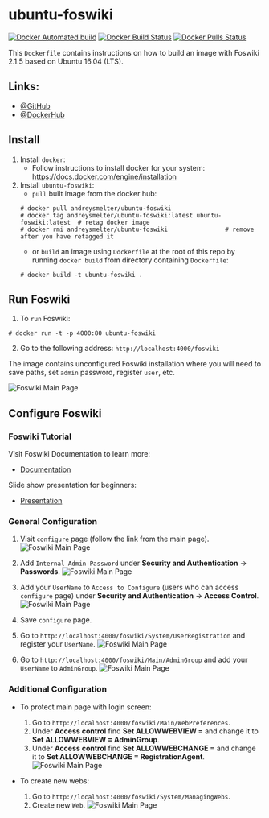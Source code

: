 # ubuntu-foswiki

[![Docker Automated build](https://img.shields.io/docker/automated/andreysmelter/ubuntu-foswiki.svg)](https://github.com/andreysmelter/ubuntu-foswiki)
[![Docker Build Status](https://img.shields.io/docker/build/andreysmelter/ubuntu-foswiki.svg)](https://hub.docker.com/r/andreysmelter/ubuntu-foswiki)
[![Docker Pulls Status](https://img.shields.io/docker/pulls/andreysmelter/ubuntu-foswiki.svg)](https://hub.docker.com/r/andreysmelter/ubuntu-foswiki)


This `Dockerfile` contains instructions on how to build an image with Foswiki 2.1.5 based on Ubuntu 16.04 (LTS).


## Links:

   * [@GitHub](https://github.com/andreysmelter/ubuntu-foswiki)
   * [@DockerHub](https://hub.docker.com/r/andreysmelter/ubuntu-foswiki/)


## Install

1. Install `docker`:
   * Follow instructions to install docker for your system: https://docs.docker.com/engine/installation
2. Install `ubuntu-foswiki`:
   * `pull` built image from the docker hub:
   ```
   # docker pull andreysmelter/ubuntu-foswiki
   # docker tag andreysmelter/ubuntu-foswiki:latest ubuntu-foswiki:latest  # retag docker image
   # docker rmi andreysmelter/ubuntu-foswiki                # remove after you have retagged it
   ```
   * or `build` an image using `Dockerfile` at the root of this repo by running `docker build` from directory containing `Dockerfile`:
   ```
   # docker build -t ubuntu-foswiki .
   ```


## Run Foswiki

1. To `run` Foswiki:
```
# docker run -t -p 4000:80 ubuntu-foswiki
```
2. Go to the following address: `http://localhost:4000/foswiki`

The image contains unconfigured Foswiki installation where you will need to save paths, 
set `admin` password, register `user`, etc.

![Foswiki Main Page](https://raw.githubusercontent.com/andreysmelter/ubuntu-foswiki/master/docs/static/foswiki_main_page.png)


## Configure Foswiki

### Foswiki Tutorial

Visit Foswiki Documentation to learn more:
   * [Documentation](https://foswiki.org/System/WebHome)

Slide show presentation for beginners:
   * [Presentation](https://foswiki.org/System/BeginnersStartHere?slideshow=on;cover=slideshow#GoSlide1)


### General Configuration

1. Visit `configure` page (follow the link from the main page).
   ![Foswiki Main Page](https://raw.githubusercontent.com/andreysmelter/ubuntu-foswiki/master/docs/static/foswiki_configure_page.png)

2. Add `Internal Admin Password` under **Security and Authentication** -> **Passwords**.
   ![Foswiki Main Page](https://raw.githubusercontent.com/andreysmelter/ubuntu-foswiki/master/docs/static/foswiki_internal_password_page.png)

3. Add your `UserName` to `Access to Configure` (users who can access `configure` page) under **Security and Authentication** -> **Access Control**.
   ![Foswiki Main Page](https://raw.githubusercontent.com/andreysmelter/ubuntu-foswiki/master/docs/static/foswiki_access_control_page.png)

4. Save `configure` page.
5. Go to `http://localhost:4000/foswiki/System/UserRegistration` and register your `UserName`.
   ![Foswiki Main Page](https://raw.githubusercontent.com/andreysmelter/ubuntu-foswiki/master/docs/static/foswiki_user_registration_page.png)

6. Go to `http://localhost:4000/foswiki/Main/AdminGroup` and add your `UserName` to `AdminGroup`.
   ![Foswiki Main Page](https://raw.githubusercontent.com/andreysmelter/ubuntu-foswiki/master/docs/static/foswiki_admin_group_page.png)


### Additional Configuration

* To protect main page with login screen:

   1. Go to `http://localhost:4000/foswiki/Main/WebPreferences`.
   2. Under **Access control** find **Set ALLOWWEBVIEW =** and change it to **Set ALLOWWEBVIEW = AdminGroup**.
   3. Under **Access control** find **Set ALLOWWEBCHANGE =** and change it to **Set ALLOWWEBCHANGE = RegistrationAgent**.
      ![Foswiki Main Page](https://raw.githubusercontent.com/andreysmelter/ubuntu-foswiki/master/docs/static/foswiki_web_preferences_page.png)


* To create new webs:

   1. Go to `http://localhost:4000/foswiki/System/ManagingWebs`.
   2. Create new `Web`.
      ![Foswiki Main Page](https://raw.githubusercontent.com/andreysmelter/ubuntu-foswiki/master/docs/static/foswiki_managing_webs_page.png)


